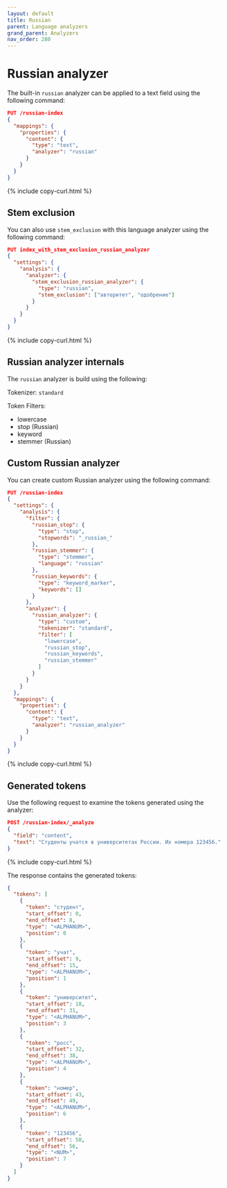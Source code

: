 ```yaml
---
layout: default
title: Russian
parent: Language analyzers
grand_parent: Analyzers
nav_order: 280
---
```


# Russian analyzer

The built-in `russian` analyzer can be applied to a text field using the following command:

```json
PUT /russian-index
{
  "mappings": {
    "properties": {
      "content": {
        "type": "text",
        "analyzer": "russian"
      }
    }
  }
}
```
{% include copy-curl.html %}

## Stem exclusion

You can also use `stem_exclusion` with this language analyzer using the following command:

```json
PUT index_with_stem_exclusion_russian_analyzer
{
  "settings": {
    "analysis": {
      "analyzer": {
        "stem_exclusion_russian_analyzer": {
          "type": "russian",
          "stem_exclusion": ["авторитет", "одобрение"]
        }
      }
    }
  }
}
```
{% include copy-curl.html %}

## Russian analyzer internals

The `russian` analyzer is build using the following:

Tokenizer: `standard`

Token Filters:
- lowercase
- stop (Russian)
- keyword
- stemmer (Russian)

## Custom Russian analyzer

You can create custom Russian analyzer using the following command:

```json
PUT /russian-index
{
  "settings": {
    "analysis": {
      "filter": {
        "russian_stop": {
          "type": "stop",
          "stopwords": "_russian_"
        },
        "russian_stemmer": {
          "type": "stemmer",
          "language": "russian"
        },
        "russian_keywords": {
          "type": "keyword_marker",
          "keywords": []
        }
      },
      "analyzer": {
        "russian_analyzer": {
          "type": "custom",
          "tokenizer": "standard",
          "filter": [
            "lowercase",
            "russian_stop",
            "russian_keywords",
            "russian_stemmer"
          ]
        }
      }
    }
  },
  "mappings": {
    "properties": {
      "content": {
        "type": "text",
        "analyzer": "russian_analyzer"
      }
    }
  }
}
```
{% include copy-curl.html %}

## Generated tokens

Use the following request to examine the tokens generated using the analyzer:

```json
POST /russian-index/_analyze
{
  "field": "content",
  "text": "Студенты учатся в университетах России. Их номера 123456."
}
```
{% include copy-curl.html %}

The response contains the generated tokens:

```json
{
  "tokens": [
    {
      "token": "студент",
      "start_offset": 0,
      "end_offset": 8,
      "type": "<ALPHANUM>",
      "position": 0
    },
    {
      "token": "учат",
      "start_offset": 9,
      "end_offset": 15,
      "type": "<ALPHANUM>",
      "position": 1
    },
    {
      "token": "университет",
      "start_offset": 18,
      "end_offset": 31,
      "type": "<ALPHANUM>",
      "position": 3
    },
    {
      "token": "росс",
      "start_offset": 32,
      "end_offset": 38,
      "type": "<ALPHANUM>",
      "position": 4
    },
    {
      "token": "номер",
      "start_offset": 43,
      "end_offset": 49,
      "type": "<ALPHANUM>",
      "position": 6
    },
    {
      "token": "123456",
      "start_offset": 50,
      "end_offset": 56,
      "type": "<NUM>",
      "position": 7
    }
  ]
}
```